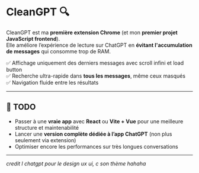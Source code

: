 # CleanGPT 🔍

CleanGPT est ma **première extension Chrome** (et mon **premier projet JavaScript frontend**).  
Elle améliore l’expérience de lecture sur ChatGPT en **évitant l'accumulation de messages** qui consomme trop de RAM.

✅ Affichage uniquement des derniers messages avec scroll infini et load button  
✅ Recherche ultra-rapide dans **tous les messages**, même ceux masqués  
✅ Navigation fluide entre les résultats

---

## 🚧 TODO

- Passer à une **vraie app** avec **React** ou **Vite + Vue** pour une meilleure structure et maintenabilité
- Lancer une **version complète dédiée à l’app ChatGPT** (non plus seulement via extension)
- Optimiser encore les performances sur très longues conversations

---

*credit l chatgpt pour le design ux ui, c son thème hahaha*

